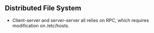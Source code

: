 ## Distributed File System

- Client-server and server-server all relies on RPC, which requires modification on /etc/hosts.